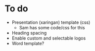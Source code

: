# To do

- Presentation (xaringan) template (css)
  - Sam has some code/css for this
- Heading spacing
- Enable custom and selectable logos
- Word template?

